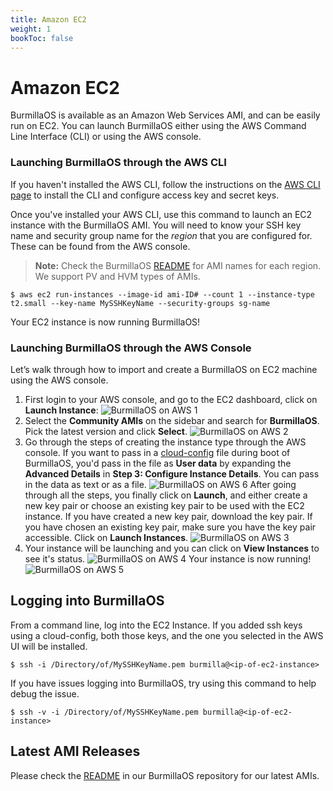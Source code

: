 ```yaml
---
title: Amazon EC2
weight: 1
bookToc: false
---
```

# Amazon EC2

BurmillaOS is available as an Amazon Web Services AMI, and can be easily run on EC2. You can launch BurmillaOS either using the AWS Command Line Interface (CLI) or using the AWS console.

### Launching BurmillaOS through the AWS CLI

If you haven't installed the AWS CLI, follow the instructions on the [AWS CLI page](http://aws.amazon.com/cli/) to install the CLI and configure access key and secret keys.

Once you've installed your AWS CLI, use this command to launch an EC2 instance with the BurmillaOS AMI. You will need to know your SSH key name and security group name for the _region_ that you are configured for. These can be found from the AWS console.

> **Note:** Check the BurmillaOS [README](https://github.com/burmilla/os/blob/master/README.md) for AMI names for each region. We support PV and HVM types of AMIs.

```
$ aws ec2 run-instances --image-id ami-ID# --count 1 --instance-type t2.small --key-name MySSHKeyName --security-groups sg-name
```

Your EC2 instance is now running BurmillaOS!

### Launching BurmillaOS through the AWS Console

Let’s walk through how to import and create a BurmillaOS on EC2 machine using the AWS console.


1. First login to your AWS console, and go to the EC2 dashboard, click on **Launch Instance**:
![BurmillaOS on AWS 1](/docs/images/BurmillaOS_aws1.png)
2. Select the **Community AMIs** on the sidebar and search for **BurmillaOS**. Pick the latest version and click **Select**.
![BurmillaOS on AWS 2](/docs/images/BurmillaOS_aws2.png)
3. Go through the steps of creating the instance type through the AWS console. If you want to pass in a [cloud-config](/configuration/#cloud-config) file during boot of BurmillaOS, you'd pass in the file as **User data** by expanding the **Advanced Details** in **Step 3: Configure Instance Details**. You can pass in the data as text or as a file.
![BurmillaOS on AWS 6](/docs/images/BurmillaOS_aws6.png)
     After going through all the steps, you finally click on **Launch**, and either create a new key pair or choose an existing key pair to be used with the EC2 instance. If you have created a new key pair, download the key pair. If you have chosen an existing key pair, make sure you have the key pair accessible. Click on **Launch Instances**.
![BurmillaOS on AWS 3](/docs/images/BurmillaOS_aws3.png)
4. Your instance will be launching and you can click on **View Instances** to see it's status.
![BurmillaOS on AWS 4](/docs/images/BurmillaOS_aws4.png)
    Your instance is now running!
![BurmillaOS on AWS 5](/docs/images/BurmillaOS_aws5.png)

## Logging into BurmillaOS

From a command line, log into the EC2 Instance. If you added ssh keys using a cloud-config,
both those keys, and the one you selected in the AWS UI will be installed.

```
$ ssh -i /Directory/of/MySSHKeyName.pem burmilla@<ip-of-ec2-instance>
```

If you have issues logging into BurmillaOS, try using this command to help debug the issue.

```
$ ssh -v -i /Directory/of/MySSHKeyName.pem burmilla@<ip-of-ec2-instance>
```

## Latest AMI Releases

Please check the [README](https://github.com/burmilla/os/blob/master/README.md) in our BurmillaOS repository for our latest AMIs.
